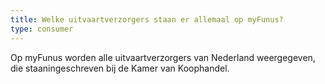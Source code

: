 ```yaml
---
title: Welke uitvaartverzorgers staan er allemaal op myFunus?
type: consumer
---
```


Op myFunus worden alle uitvaartverzorgers van Nederland weergegeven, die staaningeschreven bij de Kamer van Koophandel.
